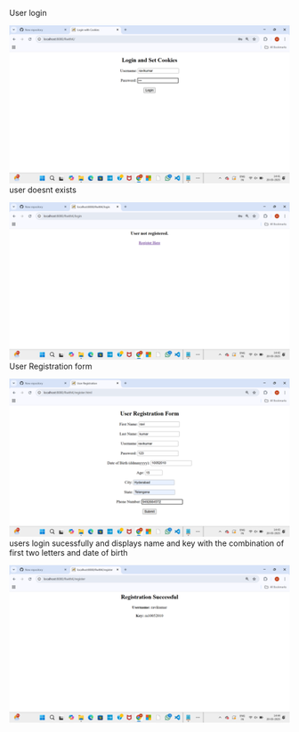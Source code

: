 User login

![img alt](https://github.com/mudavenkat/23071A05R9_First_two_letters_and_dob/blob/ced96b904dadea83b9d86c18bb2c29855c695438/Screenshot%202025-05-20%20144151.png)
user doesnt exists

![img alt](https://github.com/mudavenkat/23071A05R9_First_two_letters_and_dob/blob/9df6ff4ada85a8b1b5cd31e79b64c32154cf486e/Screenshot%202025-05-20%20144208.png)
User Registration form

![img alt](https://github.com/mudavenkat/23071A05R9_First_two_letters_and_dob/blob/c9c8fb9a19c142f0baa933b4dc64c9ecc5f4227d/Screenshot%202025-05-20%20144340.png)
users login sucessfully and displays name and key with the combination of first two letters and date of birth

![img alt](https://github.com/mudavenkat/23071A05R9_First_two_letters_and_dob/blob/3f14b00087e1707769d0a0f63a0bf86407a718ee/Screenshot%202025-05-20%20144406.png)
